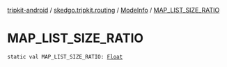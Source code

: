 [tripkit-android](../../index.md) / [skedgo.tripkit.routing](../index.md) / [ModeInfo](index.md) / [MAP_LIST_SIZE_RATIO](./-m-a-p_-l-i-s-t_-s-i-z-e_-r-a-t-i-o.md)

# MAP_LIST_SIZE_RATIO

`static val MAP_LIST_SIZE_RATIO: `[`Float`](https://kotlinlang.org/api/latest/jvm/stdlib/kotlin/-float/index.html)